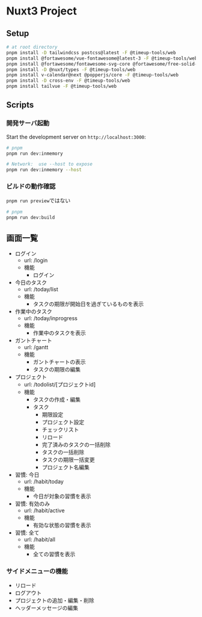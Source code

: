 # Nuxt3 Project

## Setup

```bash
# at root directory
pnpm install -D tailwindcss postcss@latest -F @timeup-tools/web
pnpm install @fortawesome/vue-fontawesome@latest-3 -F @timeup-tools/web
pnpm install @fortawesome/fontawesome-svg-core @fortawesome/free-solid-svg-icons @fortawesome/free-brands-svg-icons @fortawesome/free-regular-svg-icons -F @timeup-tools/web
pnpm install -D @nuxt/types -F @timeup-tools/web
pnpm install v-calendar@next @popperjs/core -F @timeup-tools/web
pnpm install -D cross-env -F @timeup-tools/web
pnpm install tailvue -F @timeup-tools/web
```

## Scripts
### 開発サーバ起動

Start the development server on `http://localhost:3000`:

```bash
# pnpm
pnpm run dev:inmemory

# Network:  use --host to expose
pnpm run dev:inmemory --host
```

### ビルドの動作確認

`pnpm run preview`ではない

```bash
# pnpm
pnpm run dev:build
```

## 画面一覧

* ログイン
  * url: /login
  * 機能
    * ログイン
* 今日のタスク
  * url: /today/list
  * 機能
    * タスクの期限が開始日を過ぎているものを表示
* 作業中のタスク
  * url: /today/inprogress
  * 機能
    * 作業中のタスクを表示
* ガントチャート
  * url: /gantt
  * 機能
    * ガントチャートの表示
    * タスクの期限の編集
* プロジェクト
  * url: /todolist/[プロジェクトid]
  * 機能
    * タスクの作成・編集
    * タスク
      * 期限設定
      * プロジェクト設定
      * チェックリスト
      * リロード
      * 完了済みのタスクの一括削除
      * タスクの一括削除
      * タスクの期限一括変更
      * プロジェクト名編集
* 習慣: 今日
  * url: /habit/today
  * 機能
    * 今日が対象の習慣を表示
* 習慣: 有効のみ
  * url: /habit/active
  * 機能
    * 有効な状態の習慣を表示
* 習慣: 全て
  * url: /habit/all
  * 機能
    * 全ての習慣を表示

### サイドメニューの機能
* リロード
* ログアウト
* プロジェクトの追加・編集・削除
* ヘッダーメッセージの編集